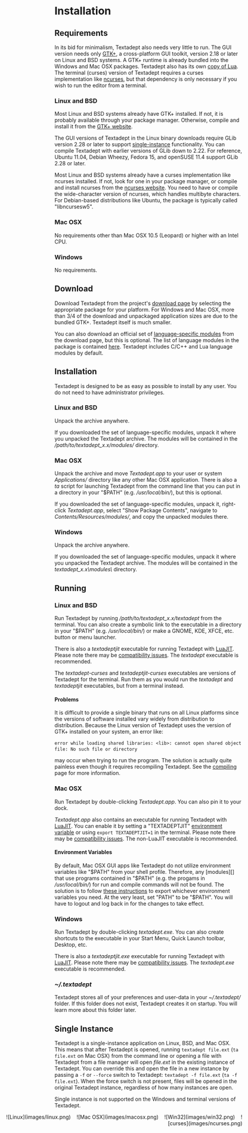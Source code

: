 # Installation

## Requirements

In its bid for minimalism, Textadept also needs very little to run. The GUI
version needs only [GTK+][], a cross-platform GUI toolkit, version 2.18 or later
on Linux and BSD systems. A GTK+ runtime is already bundled into the Windows
and Mac OSX packages. Textadept also has its own [copy of Lua][]. The terminal
(curses) version of Textadept requires a curses implementation like [ncurses][],
but that dependency is only necessary if you wish to run the editor from a
terminal.

[GTK+]: http://gtk.org
[copy of Lua]: 11_Scripting.html#Lua.Configuration
[ncurses]: http://invisible-island.net/ncurses/ncurses.html

### Linux and BSD

Most Linux and BSD systems already have GTK+ installed. If not, it is probably
available through your package manager. Otherwise, compile and install it from
the [GTK+ website][].

The GUI versions of Textadept in the Linux binary downloads require GLib version
2.28 or later to support [single-instance](#Single.Instance) functionality. You
can compile Textadept with earlier versions of GLib down to 2.22. For reference,
Ubuntu 11.04, Debian Wheezy, Fedora 15, and openSUSE 11.4 support GLib 2.28 or
later.

Most Linux and BSD systems already have a curses implementation like ncurses
installed. If not, look for one in your package manager, or compile and install
ncurses from the [ncurses website][]. You need to have or compile the
wide-character version of ncurses, which handles multibyte characters. For
Debian-based distributions like Ubuntu, the package is typically called
"libncursesw5".

[GTK+ website]: http://www.gtk.org/download-linux.html
[ncurses website]: http://invisible-island.net/ncurses/#download_ncurses

### Mac OSX

No requirements other than Mac OSX 10.5 (Leopard) or higher with an Intel CPU.

### Windows

No requirements.

## Download

Download Textadept from the project's [download page][] by selecting the
appropriate package for your platform. For Windows and Mac OSX, more than 3/4 of
the download and unpackaged application sizes are due to the bundled GTK+.
Textadept itself is much smaller.

You can also download an official set of [language-specific modules][] from the
download page, but this is optional. The list of language modules in the package
is contained [here][]. Textadept includes C/C++ and Lua language modules by
default.

[download page]: http://foicica.com/textadept/download
[language-specific modules]: 07_Modules.html#Language-Specific
[here]: http://foicica.com/hg

## Installation

Textadept is designed to be as easy as possible to install by any user. You do
not need to have administrator privileges.

### Linux and BSD

Unpack the archive anywhere.

If you downloaded the set of language-specific modules, unpack it where you
unpacked the Textadept archive. The modules will be contained in the
*/path/to/textadept_x.x/modules/* directory.

### Mac OSX

Unpack the archive and move *Textadept.app* to your user or system
*Applications/* directory like any other Mac OSX application. There is also a
*ta* script for launching Textadept from the command line that you can put in
a directory in your "$PATH" (e.g. */usr/local/bin/*), but this is optional.

If you downloaded the set of language-specific modules, unpack it, right-click
*Textadept.app*, select "Show Package Contents", navigate to
*Contents/Resources/modules/*, and copy the unpacked modules there.

### Windows

Unpack the archive anywhere.

If you downloaded the set of language-specific modules, unpack it where you
unpacked the Textadept archive. The modules will be contained in the
*textadept_x.x\modules\\* directory.

## Running

### Linux and BSD

Run Textadept by running */path/to/textadept_x.x/textadept* from the terminal.
You can also create a symbolic link to the executable in a directory in your
"$PATH" (e.g. */usr/local/bin/*) or make a GNOME, KDE, XFCE, etc. button or menu
launcher.

There is also a *textadeptjit* executable for running Textadept with [LuaJIT][].
Please note there may be [compatibility issues][]. The *textadept* executable is
recommended.

The *textadept-curses* and *textadeptjit-curses* executables are versions of
Textadept for the terminal. Run them as you would run the *textadept* and
*textadeptjit* executables, but from a terminal instead.

[LuaJIT]: http://luajit.org
[compatibility issues]: 11_Scripting.html#LuaJIT

#### Problems

It is difficult to provide a single binary that runs on all Linux platforms
since the versions of software installed vary widely from distribution to
distribution. Because the Linux version of Textadept uses the version of GTK+
installed on your system, an error like:

    error while loading shared libraries: <lib>: cannot open shared object
    file: No such file or directory

may occur when trying to run the program. The solution is actually quite
painless even though it requires recompiling Textadept. See the [compiling][]
page for more information.

[compiling]: 12_Compiling.html

### Mac OSX

Run Textadept by double-clicking *Textadept.app*. You can also pin it to your
dock.

*Textadept.app* also contains an executable for running Textadept with
[LuaJIT][]. You can enable it by setting a "TEXTADEPTJIT"
[environment variable](#Environment.Variables) or using `export TEXTADEPTJIT=1`
in the terminal. Please note there may be [compatibility issues][]. The
non-LuaJIT executable is recommended.

[LuaJIT]: http://luajit.org
[compatibility issues]: 11_Scripting.html#LuaJIT

#### Environment Variables

By default, Mac OSX GUI apps like Textadept do not utilize environment variables
like "$PATH" from your shell profile. Therefore, any [modules][] that use
programs contained in "$PATH" (e.g. the progams in */usr/local/bin/*) for run
and compile commands will not be found. The solution is to follow
[these instructions][] to export whichever environment variables you need. At
the very least, set "PATH" to be "$PATH". You will have to logout and log back
in for the changes to take effect.

[modules]: 07_Modules.html
[these instructions]: http://developer.apple.com/library/mac/#qa/qa1067/_index.html

### Windows

Run Textadept by double-clicking *textadept.exe*. You can also create shortcuts
to the executable in your Start Menu, Quick Launch toolbar, Desktop, etc.

There is also a *textadeptjit.exe* executable for running Textadept with
[LuaJIT][]. Please note there may be [compatibility issues][]. The
*textadept.exe* executable is recommended.

[LuaJIT]: http://luajit.org
[compatibility issues]: 11_Scripting.html#LuaJIT

### *~/.textadept*

Textadept stores all of your preferences and user-data in your *~/.textadept/*
folder. If this folder does not exist, Textadept creates it on startup. You will
learn more about this folder later.

## Single Instance

Textadept is a single-instance application on Linux, BSD, and Mac OSX. This
means that after Textadept is opened, running `textadept file.ext`
(`ta file.ext` on Mac OSX) from the command line or opening a file with
Textadept from a file manager will open *file.ext* in the existing instance of
Textadept. You can override this and open the file in a new instance by passing
a `-f` or `--force` switch to Textadept: `textadept -f file.ext`
(`ta -f file.ext`). When the force switch is not present, files will be opened
in the original Textadept instance, regardless of how many instances are open.

Single instance is not supported on the Windows and terminal versions of
Textadept.

<span style="display: block; text-align: right; margin-left: -10em;">
![Linux](images/linux.png)
&nbsp;&nbsp;
![Mac OSX](images/macosx.png)
&nbsp;&nbsp;
![Win32](images/win32.png)
&nbsp;&nbsp;
![curses](images/ncurses.png)
</span>
